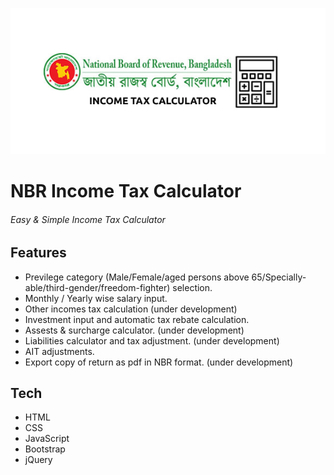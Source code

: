 
![NBR Income Tax Calculator](https://github.com/an-amin/nbr-incometax-calculator/raw/main/img/nbr-tax-calculator-thumbnail.png)
# NBR Income Tax Calculator
###### Easy & Simple Income Tax Calculator 

## Features
* Previlege category (Male/Female/aged persons above 65/Specially-able/third-gender/freedom-fighter) selection.
* Monthly / Yearly wise salary input.
* Other incomes tax calculation (under development)
* Investment input and automatic tax rebate calculation.
* Assests & surcharge calculator. (under development)
* Liabilities calculator and tax adjustment. (under development)
* AIT adjustments.
* Export copy of return as pdf in NBR format.  (under development)

## Tech
- HTML
- CSS
- JavaScript
- Bootstrap
- jQuery

